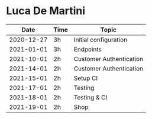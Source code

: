 # Luca De Martini

| Date       | Time | Topic                   |
| ---------- | ---- | ----------------------- |
| 2020-12-27 | 3h   | Initial configuration   |
| 2021-01-01 | 3h   | Endpoints               |
| 2021-10-01 | 2h   | Customer Authentication |
| 2021-14-01 | 2h   | Customer Authentication |
| 2021-15-01 | 2h   | Setup CI                |
| 2021-17-01 | 2h   | Testing                 |
| 2021-18-01 | 2h   | Testing & CI            |
| 2021-19-01 | 2h   | Shop                    |